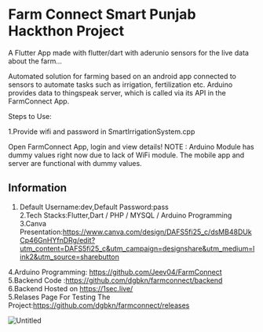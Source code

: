 # Farm Connect Smart Punjab Hackthon Project

A Flutter App made with flutter/dart with aderunio sensors for the live data about the farm...

Automated solution for farming based on an android app connected to sensors to automate tasks such as irrigation, fertilization etc. Arduino provides data to thingspeak server, which is called via its API in the FarmConnect App.

Steps to Use:

1.Provide wifi and password in SmartIrrigationSystem.cpp

Open FarmConnect App, login and view details!
NOTE : Arduino Module has dummy values right now due to lack of WiFi module. The mobile app and server are functional with dummy values.


## Information
1. Default Username:dev,Default Password:pass <br>
2.Tech Stacks:Flutter,Dart / PHP / MYSQL / Arduino Programming<br>
3.Canva Presentation:https://www.canva.com/design/DAFS5fi25_c/dsMB48DUkCp46GnHYfnDRg/edit?utm_content=DAFS5fi25_c&utm_campaign=designshare&utm_medium=link2&utm_source=sharebutton<br>

4.Arduino Programming: https://github.com/Jeev04/FarmConnect<br>
5.Backend Code :https://github.com/dgbkn/farmconnect/backend<br>
6.Backend Hosted on https://1sec.live/<br>
5.Relases Page For Testing The Project:https://github.com/dgbkn/farmconnect/releases




![Untitled](https://user-images.githubusercontent.com/65810521/203880905-f445639b-daf6-4a22-a351-7fe795e36d01.png)

